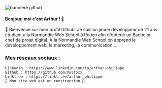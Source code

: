 ![banniere github](https://user-images.githubusercontent.com/103951666/223402709-3d689349-3731-4332-8a69-efd05578cbfd.jpg)

#### Bonjour, moi c'est Arthur ! 👋

🌊 Bienvenue sur mon profil Github. Je suis un jeune développeur de 21 ans étudiant à la Normandie Web School à Rouen afin d'obtenir un Bachelor chef de projet digital. À la Normandie Web School on apprend le développement web, le marketing, la communication...

### Mes réseaux sociaux :
```
Linkedin : https://www.linkedin.com/in/arthur-philippe
Github : https://github.com/Voltoxx
Linktree : https://linktr.ee/arthur_philippe
🚧 Mon site web est en construction 🚧
```
